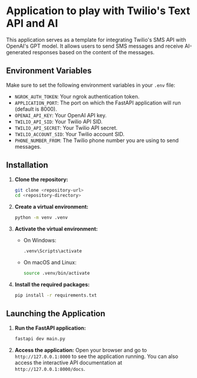 # Application to play with Twilio's Text API and AI

This application serves as a template for integrating Twilio's SMS API with OpenAI's GPT model. It allows users to send SMS messages and receive AI-generated responses based on the content of the messages.

## Environment Variables

Make sure to set the following environment variables in your `.env` file:

- `NGROK_AUTH_TOKEN`: Your ngrok authentication token.
- `APPLICATION_PORT`: The port on which the FastAPI application will run (default is 8000).
- `OPENAI_API_KEY`: Your OpenAI API key.
- `TWILIO_API_SID`: Your Twilio API SID.
- `TWILIO_API_SECRET`: Your Twilio API secret.
- `TWILIO_ACCOUNT_SID`: Your Twilio account SID.
- `PHONE_NUMBER_FROM`: The Twilio phone number you are using to send messages.


## Installation

1. **Clone the repository:**
   ```bash
   git clone <repository-url>
   cd <repository-directory>
   ```

2. **Create a virtual environment:**
   ```bash
   python -m venv .venv
   ```

3. **Activate the virtual environment:**
   - On Windows:
     ```bash
     .venv\Scripts\activate
     ```
   - On macOS and Linux:
     ```bash
     source .venv/bin/activate
     ```

4. **Install the required packages:**
   ```bash
   pip install -r requirements.txt
   ```

## Launching the Application

1. **Run the FastAPI application:**
   ```bash
   fastapi dev main.py
   ```

2. **Access the application:**
   Open your browser and go to `http://127.0.0.1:8000` to see the application running. You can also access the interactive API documentation at `http://127.0.0.1:8000/docs`.